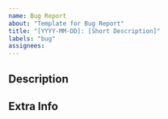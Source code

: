 ```yaml
---
name: Bug Report
about: "Template for Bug Report"
title: "[YYYY-MM-DD]: [Short Description]"
labels: "bug"
assignees:
---
```


## Description

<!-- ✍️ Summarize the bug in short -->
<!-- ❓ How to reproduce the bug -->

## Extra Info

<!-- 👉 Highlight other related GitHub issues, use "Relates: #123" -->
<!-- 🔗 Link to notes, bug trackers, source control, or more infos -->
